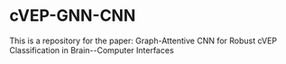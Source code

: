 # cVEP-GNN-CNN
This is a repository for the paper: Graph-Attentive CNN for Robust cVEP Classification in Brain--Computer Interfaces
